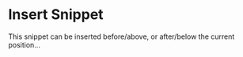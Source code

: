 Insert Snippet
==============

This snippet can be inserted before/above, or after/below the current position...
